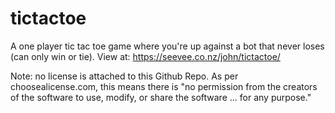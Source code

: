 # tictactoe
A one player tic tac toe game where you're up against a bot that never loses (can only win or tie). View at: https://seevee.co.nz/john/tictactoe/

Note: no license is attached to this Github Repo. As per choosealicense.com, this means there is "no permission from the creators of the software to use, modify, or share the software ... for any purpose."
